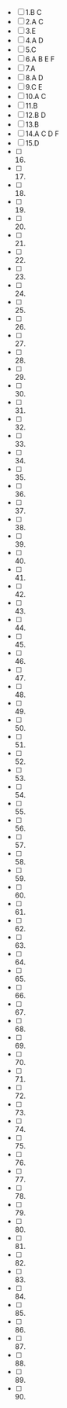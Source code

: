- [ ] 1.B C 
- [ ] 2.A C
- [ ] 3.E
- [ ] 4.A D
- [ ] 5.C
- [ ] 6.A B E F
- [ ] 7.A
- [ ] 8.A D
- [ ] 9.C E
- [ ] 10.A C
- [ ] 11.B
- [ ] 12.B D
- [ ] 13.B
- [ ] 14.A C D F
- [ ] 15.D
- [ ] 16.
- [ ] 17.
- [ ] 18.
- [ ] 19.
- [ ] 20.
- [ ] 21.
- [ ] 22.
- [ ] 23.
- [ ] 24.
- [ ] 25.
- [ ] 26.
- [ ] 27.
- [ ] 28.
- [ ] 29.
- [ ] 30.
- [ ] 31.
- [ ] 32.
- [ ] 33.
- [ ] 34.
- [ ] 35.
- [ ] 36.
- [ ] 37.
- [ ] 38.
- [ ] 39.
- [ ] 40.
- [ ] 41.
- [ ] 42.
- [ ] 43.
- [ ] 44.
- [ ] 45.
- [ ] 46.
- [ ] 47.
- [ ] 48.
- [ ] 49.
- [ ] 50.
- [ ] 51.
- [ ] 52.
- [ ] 53.
- [ ] 54.
- [ ] 55.
- [ ] 56.
- [ ] 57.
- [ ] 58.
- [ ] 59.
- [ ] 60.   
- [ ] 61.
- [ ] 62.   
- [ ] 63.
- [ ] 64.
- [ ] 65.
- [ ] 66.
- [ ] 67.
- [ ] 68.
- [ ] 69.
- [ ] 70.
- [ ] 71.
- [ ] 72.
- [ ] 73.
- [ ] 74.
- [ ] 75.
- [ ] 76.
- [ ] 77.
- [ ] 78.
- [ ] 79.
- [ ] 80.
- [ ] 81.
- [ ] 82.
- [ ] 83.
- [ ] 84.
- [ ] 85.
- [ ] 86.
- [ ] 87.
- [ ] 88.
- [ ] 89.
- [ ] 90.